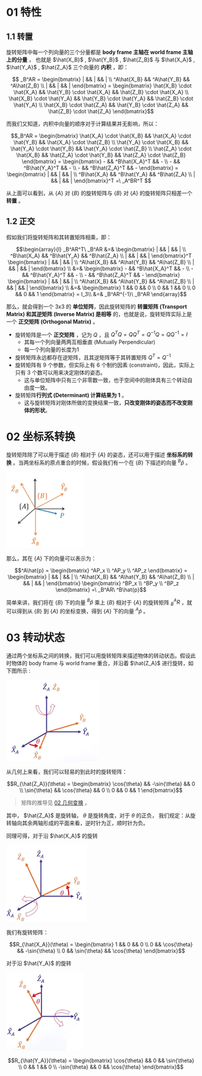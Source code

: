 # 01 特性

## 1.1 转置

旋转矩阵中每一个列向量的三个分量都是 **body frame 主轴在 world frame 主轴上的分量** ， 也就是 $\hat{X_B}$ , $\hat{Y_B}$ , $\hat{Z_B}$ 与 $\hat{X_A}$ , $\hat{Y_A}$ , $\hat{Z_A}$ 三个向量的 **内积** ，即：

$$ _B^AR = \begin{bmatrix} | && | && | \\ ^A\hat{X_B} && ^A\hat{Y_B} && ^A\hat{Z_B} \\ | && | && | \end{bmatrix} =
\begin{bmatrix} \hat{X_B} \cdot \hat{X_A} && \hat{Y_B} \cdot \hat{X_A} && \hat{Z_B} \cdot \hat{X_A} \\  \hat{X_B} \cdot \hat{Y_A} && \hat{Y_B} \cdot \hat{Y_A} && \hat{Z_B} \cdot \hat{Y_A} \\  \hat{X_B} \cdot \hat{Z_A} && \hat{Y_B} \cdot \hat{Z_A} && \hat{Z_B} \cdot \hat{Z_A} \end{bmatrix}$$

而我们又知道，内积中向量的顺序对于计算结果并无影响，所以：

$$_B^AR = \begin{bmatrix} \hat{X_A} \cdot \hat{X_B} && \hat{X_A} \cdot \hat{Y_B} && \hat{X_A} \cdot \hat{Z_B} \\  \hat{Y_A} \cdot \hat{X_B} && \hat{Y_A} \cdot \hat{Y_B} && \hat{Y_A} \cdot \hat{Z_B} \\  \hat{Z_A} \cdot \hat{X_B} && \hat{Z_A} \cdot \hat{Y_B} && \hat{Z_A} \cdot \hat{Z_B} \end{bmatrix} = 
\begin{bmatrix} - && ^B\hat{X_A}^T && - \\ - && ^B\hat{Y_A}^T && - \\ - && ^B\hat{Z_A}^T && - \end{bmatrix} = \begin{bmatrix} | && | && | \\ ^B\hat{X_A} && ^B\hat{Y_A} && ^B\hat{Z_A} \\ | && | && | \end{bmatrix}^T =\ _A^BR^T $$

从上面可以看到，从 $\{A\}$ 对 $\{B\}$ 的旋转矩阵与 $\{B\}$ 对 $\{A\}$ 的旋转矩阵只相差一个 **转置** 。

## 1.2 正交

假如我们将旋转矩阵和其转置矩阵相乘，即：

$$\begin{array}{l}
_B^AR^T\ _B^AR &=& \begin{bmatrix} | && | && | \\ ^B\hat{X_A} && ^B\hat{Y_A} && ^B\hat{Z_A} \\ | && | && | \end{bmatrix}^T \begin{bmatrix} | && | && | \\ ^A\hat{X_B} && ^A\hat{Y_B} && ^A\hat{Z_B} \\ | && | && | \end{bmatrix} \\
&=& \begin{bmatrix} - && ^B\hat{X_A}^T && - \\ - && ^B\hat{Y_A}^T && - \\ - && ^B\hat{Z_A}^T && - \end{bmatrix} \begin{bmatrix} | && | && | \\ ^A\hat{X_B} && ^A\hat{Y_B} && ^A\hat{Z_B} \\ | && | && | \end{bmatrix} \\
&=& \begin{bmatrix} 1 && 0 && 0 \\ 0 && 1 && 0 \\ 0 && 0 && 1 \end{bmatrix} = I_3\\
&=& _B^AR^{-1}\ _B^AR
\end{array}$$

那么，就会得到一个 3x3 的 **单位矩阵**，因此旋转矩阵的 **转置矩阵 (Transport Matrix) 和其逆矩阵 (Inverse Matrix) 是相等** 的，也就是说，旋转矩阵实际上是一个 **正交矩阵 (Orthogonal Matrix)** 。

- 旋转矩阵是一个 **正交矩阵** ，记为 $Q$ ，且 $Q^TQ = QQ^T = Q^{-1}Q = QQ^{-1} = I$ 
	- 其每一个列向量两两互相垂直 (Mutually Perpendicular) 
	- 每一个列向量的长度为1
- 旋转矩阵永远都存在逆矩阵，且其逆矩阵等于其转置矩阵 $Q^T = Q^{-1}$ 
- 旋转矩阵有 9 个参数，但实际上有 6 个制约因素 (constraint)，因此，实际上只有 3 个数可以用来决定刚体的姿态。
	- 这与单位矩阵中只有三个非零数一致，也于空间中的刚体具有三个转动自由度一致。
- 旋转矩阵**行列式 (Determinant) 计算结果为 1** 。
	- 这与旋转矩阵对刚体所做的变换结果一致，**只改变刚体的姿态而不改变刚体的形状**。

# 02 坐标系转换

旋转矩阵除了可以用于描述 $\{B\}$ 相对于 $\{A\}$ 的姿态，还可以用于描述 **坐标系的转换** 。当两坐标系的原点重合的时候，假设我们有一个在 $\{B\}$ 下描述的向量 $^B\hat{p}$ 。

![](imgs/坐标系转换.png)

那么，其在 $\{A\}$ 下的向量可以表示为：

$$^A\hat{p} = \begin{bmatrix} ^AP_x \\ ^AP_y \\ ^AP_z \end{bmatrix} = 
\begin{bmatrix} | && | && | \\ ^A\hat{X_B} && ^A\hat{Y_B} && ^A\hat{Z_B} \\ | && | && | \end{bmatrix} \begin{bmatrix} ^BP_x \\ ^BP_y \\ ^BP_z \end{bmatrix} =\ _B^AR\ ^B\hat{p}$$

简单来讲，我们将在 $\{B\}$ 下的向量 $^B\hat{p}$ 乘上 $\{B\}$ 相对于 $\{A\}$ 的旋转矩阵 $_B^AR$ ，就可以得到从 $\{B\}$ 到 $\{A\}$ 的坐标变换，得到 $\{A\}$ 下的向量 $^A\hat{p}$ 。

# 03 转动状态

通过两个坐标系之间的转换，我们可以用旋转矩阵来描述物体的转动状态。假设此时物体的 body frame 与 world frame 重合，并沿着 $\hat{Z_A}$ 进行旋转，如下图所示 :

![](imgs/沿Z_A旋转.png)

从几何上来看，我们可以轻易的到此时的旋转矩阵：

$$R_{\hat{Z_A}}(\theta) = 
\begin{bmatrix} \cos{\theta} && -\sin{\theta} && 0 \\ \sin{\theta} && \cos{\theta} && 0 \\ 0 && 0 && 1 \end{bmatrix}$$

> 矩阵的推导见 [02 几何变换](../12%20OpenCV/Python/02%20几何变换.md#3.1.1%20Rotate) 。

其中， $\hat{Z_A}$ 是旋转轴， $\theta$ 是旋转角度，对于 $\theta$ 的正负， 我们规定：从旋转轴向其余两轴形成的平面来看，逆时针为正，顺时针为负。

同理可得，对于沿 $\hat{X_A}$ 的旋转

![](imgs/沿X_A旋转.png)

我们有旋转矩阵：

$$R_{\hat{X_A}}(\theta) = \begin{bmatrix} 
1 && 0 && 0 \\
0 && \cos{\theta} && -\sin{\theta} \\
0 && \sin{\theta} && \cos{\theta}
\end{bmatrix}$$

对于沿 $\hat{Y_A}$ 的旋转

![](imgs/沿Y_A旋转.png)

$$R_{\hat{Y_A}}(\theta) = \begin{bmatrix}
\cos{\theta} && 0 && \sin{\theta} \\
0 && 1 && 0 \\
-\sin{\theta} && 0 && \cos{\theta}
\end{bmatrix}$$

